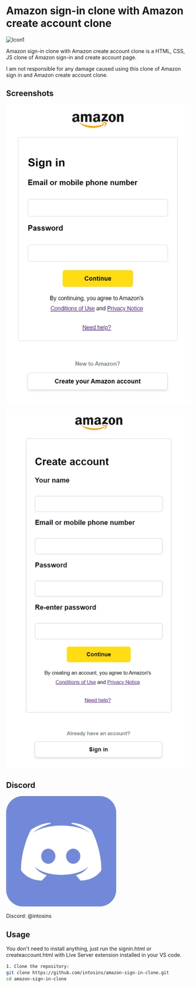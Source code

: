 # Amazon sign-in clone with Amazon create account clone

![Icon1](images/amazon2.ico)

Amazon sign-in clone with Amazon create account clone is a HTML, CSS, JS clone of Amazon sign-in and create account page.

I am not responsible for any damage caused using this clone of Amazon sign in and Amazon create account clone.

## Screenshots

![Project1](images/signin.png)

![Project2](images/createaccount.png)

## Discord

![Icon2](images/discord.png)

Discord: @intosins
  
## Usage

You don't need to install anything, just run the signin.html or createaccount.html with Live Server extension installed in your VS code.

```bash
1. Clone the repository:
git clone https://github.com/intosins/amazon-sign-in-clone.git
cd amazon-sign-in-clone
